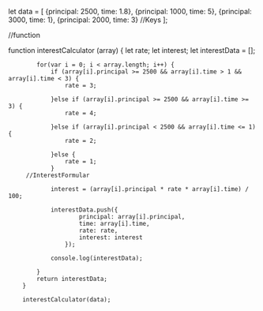 
let data = [
  {principal: 2500, time: 1.8},
  {principal: 1000, time: 5},
  {principal: 3000, time: 1},
  {principal: 2000, time: 3}
//Keys
  ];


 //function

function interestCalculator (array) {
            let rate;
            let interest;
            let interestData = [];

            for(var i = 0; i < array.length; i++) {
                if (array[i].principal >= 2500 && array[i].time > 1 && array[i].time < 3) {
                    rate = 3;

                }else if (array[i].principal >= 2500 && array[i].time >= 3) {
                    rate = 4;
                    
                }else if (array[i].principal < 2500 && array[i].time <= 1) {
                    rate = 2;
                    
                }else {
                    rate = 1;
                } 
         //InterestFormular
          
                interest = (array[i].principal * rate * array[i].time) / 100;
                
                interestData.push({
                        principal: array[i].principal,
                        time: array[i].time,
                        rate: rate,
                        interest: interest
                    });

                console.log(interestData);
            
            }
            return interestData;
        }

        interestCalculator(data);
